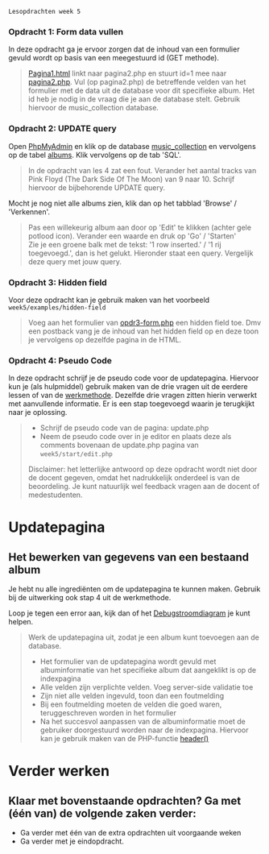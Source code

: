     Lesopdrachten week 5

### Opdracht 1: Form data vullen

In deze opdracht ga je ervoor zorgen dat de inhoud van een formulier gevuld wordt op basis van een meegestuurd id (GET methode).

> [Pagina1.html](./exercises/opdr1-pagina1.html) linkt naar pagina2.php en stuurt id=1 mee naar [pagina2.php](./exercises/opdr1-pagina2.php). Vul (op pagina2.php) de betreffende velden van het formulier met de data uit de database voor dit specifieke album. Het id heb je nodig in de vraag die je aan de database stelt. Gebruik hiervoor de music\_collection database.

### Opdracht 2: UPDATE query

Open [PhpMyAdmin](http://localhost/phpmyadmin/) en klik op de database [music\_collection](http://localhost/phpmyadmin/index.php?route=/database/sql&db=music_collection) en vervolgens op de tabel [albums](http://localhost/phpmyadmin/index.php?route=/table/sql&db=music_collection&table=albums). Klik vervolgens op de tab 'SQL'.

> In de opdracht van les 4 zat een fout. Verander het aantal tracks van Pink Floyd (The Dark Side Of The Moon) van 9 naar 10. Schrijf hiervoor de bijbehorende UPDATE query.

Mocht je nog niet alle albums zien, klik dan op het tabblad 'Browse' / 'Verkennen'.

> Pas een willekeurig album aan door op 'Edit' te klikken (achter gele potlood icon). Verander een waarde en druk op 'Go' / 'Starten'  
> Zie je een groene balk met de tekst: '1 row inserted.' / '1 rij toegevoegd.', dan is het gelukt. Hieronder staat een query. Vergelijk deze query met jouw query.

### Opdracht 3: Hidden field

Voor deze opdracht kan je gebruik maken van het voorbeeld `week5/examples/hidden-field`

> Voeg aan het formulier van [opdr3-form.php](./exercises/opdr3-form.php) een hidden field toe. Dmv een postback vang je de inhoud van het hidden field op en deze toon je vervolgens op dezelfde pagina in de HTML.

### Opdracht 4: Pseudo Code

In deze opdracht schrijf je de pseudo code voor de updatepagina. Hiervoor kun je (als hulpmiddel) gebruik maken van de drie vragen uit de eerdere lessen of van de [werkmethode](https://brightspace.hr.nl/d2l/le/lessons/28859/units/231506). Dezelfde drie vragen zitten hierin verwerkt met aanvullende informatie. Er is een stap toegevoegd waarin je terugkijkt naar je oplossing.

> *   Schrijf de pseudo code van de pagina: update.php
> *   Neem de pseudo code over in je editor en plaats deze als comments bovenaan de update.php pagina van `week5/start/edit.php`
>
>
> Disclaimer: het letterlijke antwoord op deze opdracht wordt niet door de docent gegeven, omdat het nadrukkelijk onderdeel is van de beoordeling. Je kunt natuurlijk wel feedback vragen aan de docent of medestudenten.

Updatepagina
============

Het bewerken van gegevens van een bestaand album
------------------------------------------------

Je hebt nu alle ingrediënten om de updatepagina te kunnen maken. Gebruik bij de uitwerking ook stap 4 uit de werkmethode.

Loop je tegen een error aan, kijk dan of het [Debugstroomdiagram](https://brightspace.hr.nl/d2l/le/lessons/28859/units/231506) je kunt helpen.

> Werk de updatepagina uit, zodat je een album kunt toevoegen aan de database.
>
> *   Het formulier van de updatepagina wordt gevuld met albuminformatie van het specifieke album dat aangeklikt is op de indexpagina
> *   Alle velden zijn verplichte velden. Voeg server-side validatie toe
> *   Zijn niet alle velden ingevuld, toon dan een foutmelding
> *   Bij een foutmelding moeten de velden die goed waren, teruggeschreven worden in het formulier
> *   Na het succesvol aanpassen van de albuminformatie moet de gebruiker doorgestuurd worden naar de indexpagina. Hiervoor kan je gebruik maken van de PHP-functie [header()](https://www.php.net/manual/en/function.header.php)

Verder werken
=============

Klaar met bovenstaande opdrachten? Ga met (één van) de volgende zaken verder:
-----------------------------------------------------------------------------

*   Ga verder met één van de extra opdrachten uit voorgaande weken
*   Ga verder met je eindopdracht.